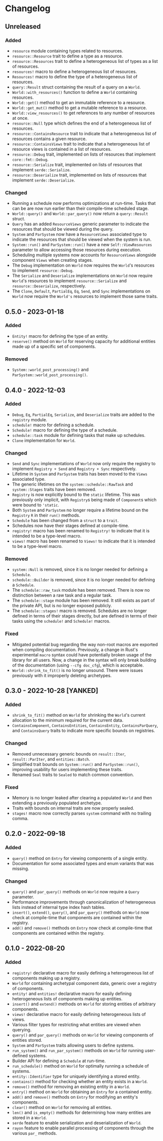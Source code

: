 # Changelog

## Unreleased
### Added
- `resource` module containing types related to resources.
- `resource::Resource` trait to define a type as a resource.
- `resource::Resources` trait to define a heterogeneous list of types as a list of resources.
- `resources!` macro to define a heterogeneous list of resources.
- `Resources!` macro to define the type of a heterogeneous list of resources.
- `query::Result` struct containing the result of a query on a `World`.
- `World::with_resources()` function to define a `World` containing resources.
- `World::get()` method to get an immutable reference to a resource.
- `World::get_mut()` method to get a mutable reference to a resource.
- `World::view_resources()` to get references to any number of resources at once.
- `resource::Null` type which defines the end of a heterogeneous list of resources.
- `resource::ContainsResource` trait to indicate that a heterogeneous list of resources contains a given resource.
- `resource::ContainsViews` trait to indicate that a heterogeneous list of resource views is contained in a list of resources.
- `resource::Debug` trait, implemented on lists of resources that implement `core::fmt::Debug`.
- `resource::Serialize` trait, implemented on lists of resources that implement `serde::Serialize`.
- `resource::Deserialize` trait, implemented on lists of resources that implement `serde::Deserialize`.
### Changed
- Running a schedule now performs optimizations at run-time. Tasks that can be are now run earlier than their compile-time scheduled stage.
- `World::query()` and `World::par_query()` now return a `query::Result` struct.
- `Query` has an added `ResourceViews` generic parameter to indicate the resources that should be viewed during the query.
- `System` and `ParSystem` now have a `ResourceViews` associated type to indicate the resources that should be viewed when the system is run.
- `System::run()` and `ParSystem::run()` have a new `Self::ViewResources` parameter to allow accessing those resources during execution.
- Scheduling multiple systems now accounts for `ResourceViews` alongside component `Views` when creating stages.
- The `Debug` implementation on `World` now requires the `World`'s resources to implement `resource::Debug`.
- The `Serialize` and `Deserialize` implementations on `World` now require `World`'s resources to implement `resource::Serialize` and `resource::Deserialize`, respectively.
- The `Clone`, `Default`, `PartialEq`, `Eq`, `Send`, and `Sync` implementations on `World` now require the `World's` resources to implement those same traits.

## 0.5.0 - 2023-01-18
### Added
- `Entity!` macro for defining the type of an entity.
- `reserve()` method on `World` for reserving capacity for additional entities made up of a specific set of components.
### Removed
- `System::world_post_processing()` and `ParSystem::world_post_processing()`.

## 0.4.0 - 2022-12-03
### Added
- `Debug`, `Eq`, `PartialEq`, `Serialize`, and `Deserialize` traits are added to the `registry` module.
- `schedule!` macro for defining a schedule.
- `Schedule!` macro for defining the type of a schedule.
- `schedule::task` module for defining tasks that make up schedules.
- `Clone` implementation for `World`.
### Changed
- `Send` and `Sync` implementations of `World` now only require the registry to implement `Registry + Send` and `Registry + Sync` respectively.
- Lifetime in `System` and `ParSystem` traits has been moved to the `Views` associated type.
- The generic lifetimes on the `system::schedule::RawTask` and `system::Stages` traits have been removed.
- `Registry` is now explicitly bound to the `static` lifetime. This was previously only implicit, with `Registry`s being made of `Component`s which were bound to `'static`.
- Both `System` and `ParSystem` no longer require a lifetime bound on the `Registry` `R` in their `run()` methods.
- `Schedule` has been changed from a `struct` to a `trait`.
- Schedules now have their stages defined at compile-time.
- `registry!` macro has been renamed to `Registry!` to indicate that it is intended to be a type-level macro.
- `views!` macro has been renamed to `Views!` to indicate that it is intended to be a type-level macro.
### Removed
- `system::Null` is removed, since it is no longer needed for defining a `Schedule`.
- `schedule::Builder` is removed, since it is no longer needed for defining a `Schedule`.
- The `schedule::raw_task` module has been removed. There is now no distinction between a raw task and a regular task.
- The `schedule::stage` module has been removed. It still exists as part of the private API, but is no longer exposed publicly.
- The `schedule::stages!` macro is removed. Schedules are no longer defined in terms of their stages directly, but are defined in terms of their tasks using the `schedule!` and `Schedule!` macros.
### Fixed
- Mitigated potential bug regarding the way non-root macros are exported when compiling documentation. Previously, a change in Rust's experimental `macro` syntax could have potentially broken usage of the library for all users. Now, a change in the syntax will only break building of the documentation (using `--cfg doc_cfg`), which is acceptable.
- `World::shrink_to_fit()` is no longer unsound. There were issues previously with it improperly deleting archetypes.

## 0.3.0 - 2022-10-28 [YANKED]
### Added
- `shrink_to_fit()` method on `World` for shrinking the `World`'s current allocation to the minimum required for the current data.
- `ContainsComponent`, `ContainsEntities`, `ContainsEntity`, `ContainsParQuery`, and `ContainsQuery` traits to indicate more specific bounds on registries.
### Changed
- Removed unnecessary generic bounds on `result::Iter`, `result::ParIter`, and `entities::Batch`.
- Simplified trait bounds on `System::run()` and `ParSystem::run()`, improving usability for users implementing these traits.
- Renamed `Seal` traits to `Sealed` to match common convention.
### Fixed
- Memory is no longer leaked after clearing a populated `World` and then extending a previously populated archetype.
- Traits with bounds on internal traits are now properly sealed.
- `stages!` macro now correctly parses `system` command with no trailing comma.

## 0.2.0 - 2022-09-18
### Added
- `query()` method on `Entry` for viewing components of a single entity.
- Documentation for some associated types and enum variants that was missing.
### Changed
- `query()` and `par_query()` methods on `World` now require a `Query` parameter.
- Performance improvements through canonicalization of heterogeneous lists instead of internal type index hash tables.
- `insert()`, `extend()`, `query()`, and `par_query()` methods on `World` now check at compile-time that components are contained within the registry.
- `add()` and `remove()` methods on `Entry` now check at compile-time that components are contained within the registry.

## 0.1.0 - 2022-08-20
### Added
- `registry!` declarative macro for easily defining a heterogeneous list of components making up a registry.
- `World` for containing archetypal component data, generic over a registry of components.
- `entity!` and `entities!` declarative macro for easily defining heterogeneous lists of components making up entities.
- `insert()` and `extend()` methods on `World` for storing entities of arbitrary components.
- `views!` declarative macro for easily defining heterogeneous lists of views.
- Various filter types for restricting what entities are viewed when querying.
- `query()` and `par_query()` methods on `World` for viewing components of entities stored.
- `System` and `ParSystem` traits allowing users to define systems.
- `run_system()` and `run_par_system()` methods on `World` for running user-defined systems.
- Builder API for defining a `Schedule` at run-time.
- `run_schedule()` method on `World` for optimally running a schedule of systems.
- `entity::Identifier` type for uniquely identifying a stored entity.
- `contains()` method for checking whether an entity exists in a `World`.
- `remove()` method for removing an existing entity in a `World`.
- `entry()` method on `World` for obtaining an `Entry` for a contained entity.
- `add()` and `remove()` methods on `Entry` for modifying an entity's components.
- `clear()` method on `World` for removing all entities.
- `len()` and `is_empty()` methods for determining how many entities are stored in a `World`.
- `serde` feature to enable serialization and deserialization of `World`.
- `rayon` feature to enable parallel processing of components through the various `par_` methods.
